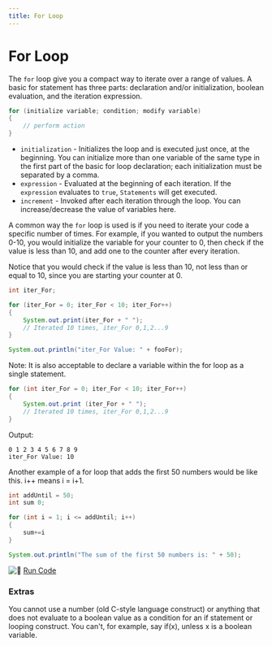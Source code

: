 ```yaml
---
title: For Loop
---
```

# For Loop

The `for` loop give you a compact way to iterate over a range of values.
A basic for statement has three parts: declaration and/or initialization, boolean evaluation, and the iteration expression.

```java
for (initialize variable; condition; modify variable)
{  
    // perform action  
}
```

* `initialization` - Initializes the loop and is executed just once, at the beginning.
You can initialize more than one variable of the same type in the first part of the basic for loop declaration; each initialization must be separated by a comma.
* `expression` - Evaluated at the beginning of each iteration. If the `expression` evaluates to `true`, `Statements` will get executed.
* `increment` - Invoked after each iteration through the loop. You can increase/decrease the value of variables here.

A common way the `for` loop is used is if you need to iterate your code a specific number of times. For example, if you wanted to output the numbers 0-10, you would initialize the variable for your counter to 0, then check if the value is less than 10, and add one to the counter after every iteration.

Notice that you would check if the value is less than 10, not less than or equal to 10, since you are starting your counter at 0.

```java
int iter_For;

for (iter_For = 0; iter_For < 10; iter_For++)
{
    System.out.print(iter_For + " ");
    // Iterated 10 times, iter_For 0,1,2...9
}

System.out.println("iter_For Value: " + fooFor);
```

Note: It is also acceptable to declare a variable within the for loop as a single statement.
```java
for (int iter_For = 0; iter_For < 10; iter_For++)
{
    System.out.print (iter_For + " ");
    // Iterated 10 times, iter_For 0,1,2...9
}
```

Output:
```
0 1 2 3 4 5 6 7 8 9
iter_For Value: 10
```

Another example of a for loop that adds the first 50 numbers would be like this.
i++ means i = i+1.

```java
int addUntil = 50;
int sum 0;

for (int i = 1; i <= addUntil; i++) 
{
    sum+=i
}

System.out.println("The sum of the first 50 numbers is: " + 50);
```

![:rocket:](https://forum.freecodecamp.org/images/emoji/emoji_one/rocket.png?v=2 ":rocket:") <a href='https://repl.it/CJYr/0' target='_blank' rel='nofollow'>Run Code</a>

### Extras

You cannot use a number (old C-style language construct) or anything that does not evaluate to a boolean value as a condition for an if statement or looping construct. You can't, for example, say if(x), unless x is a boolean variable.
